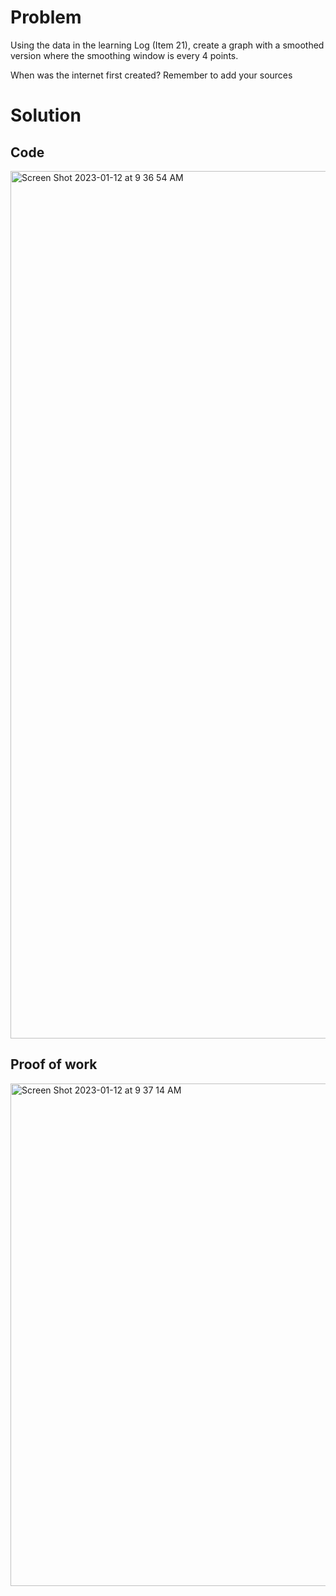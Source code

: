# Problem
Using the data in the learning Log (Item 21), create a graph with a smoothed version where the smoothing window is every 4 points.
 
When was the internet first created? Remember to add your sources


# Solution
## Code

<img width="1388" alt="Screen Shot 2023-01-12 at 9 36 54 AM" src="https://user-images.githubusercontent.com/116609563/211966606-017935f1-e75b-4f94-a450-5fb618cb62a5.png">


## Proof of work
<img width="804" alt="Screen Shot 2023-01-12 at 9 37 14 AM" src="https://user-images.githubusercontent.com/116609563/211966621-11dfce2b-fb5e-441e-8914-7411cf59b490.png">
